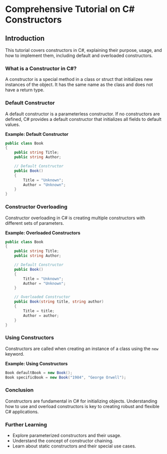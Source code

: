 
# Comprehensive Tutorial on C# Constructors

## Introduction

This tutorial covers constructors in C#, explaining their purpose, usage, and how to implement them, including default and overloaded constructors.

### What is a Constructor in C#?

A constructor is a special method in a class or struct that initializes new instances of the object. It has the same name as the class and does not have a return type.

### Default Constructor

A default constructor is a parameterless constructor. If no constructors are defined, C# provides a default constructor that initializes all fields to default values.

**Example: Default Constructor**
```csharp
public class Book
{
    public string Title;
    public string Author;

    // Default Constructor
    public Book()
    {
        Title = "Unknown";
        Author = "Unknown";
    }
}
```

### Constructor Overloading

Constructor overloading in C# is creating multiple constructors with different sets of parameters.

**Example: Overloaded Constructors**
```csharp
public class Book
{
    public string Title;
    public string Author;

    // Default Constructor
    public Book()
    {
        Title = "Unknown";
        Author = "Unknown";
    }

    // Overloaded Constructor
    public Book(string title, string author)
    {
        Title = title;
        Author = author;
    }
}
```

### Using Constructors

Constructors are called when creating an instance of a class using the `new` keyword.

**Example: Using Constructors**
```csharp
Book defaultBook = new Book();
Book specificBook = new Book("1984", "George Orwell");
```

### Conclusion

Constructors are fundamental in C# for initializing objects. Understanding how to use and overload constructors is key to creating robust and flexible C# applications.

### Further Learning
- Explore parameterized constructors and their usage.
- Understand the concept of constructor chaining.
- Learn about static constructors and their special use cases.
